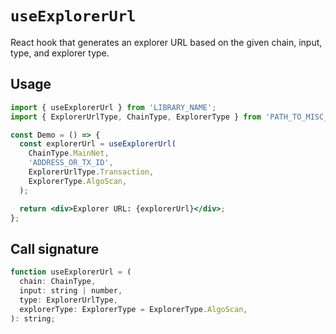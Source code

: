 # `useExplorerUrl`

React hook that generates an explorer URL based on the given chain, input, type, and explorer type.

## Usage

```jsx
import { useExplorerUrl } from 'LIBRARY_NAME';
import { ExplorerUrlType, ChainType, ExplorerType } from 'PATH_TO_MISC_ENUMS';

const Demo = () => {
  const explorerUrl = useExplorerUrl(
    ChainType.MainNet,
    'ADDRESS_OR_TX_ID',
    ExplorerUrlType.Transaction,
    ExplorerType.AlgoScan,
  );

  return <div>Explorer URL: {explorerUrl}</div>;
};
```

## Call signature

```jsx
function useExplorerUrl = (
  chain: ChainType,
  input: string | number,
  type: ExplorerUrlType,
  explorerType: ExplorerType = ExplorerType.AlgoScan,
): string;
```
